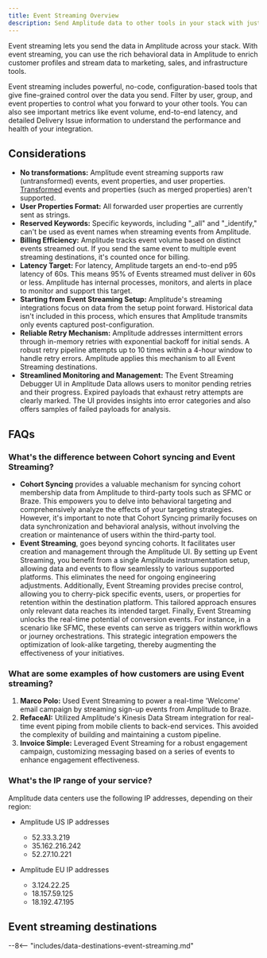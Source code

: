 ```yaml
---
title: Event Streaming Overview
description: Send Amplitude data to other tools in your stack with just a few clicks, using no-code event streaming integrations. 
---
```


Event streaming lets you send the data in Amplitude across your stack. With event streaming, you can use the rich behavioral data in Amplitude to enrich customer profiles and stream data to marketing, sales, and infrastructure tools.

Event streaming includes powerful, no-code, configuration-based tools that give fine-grained control over the data you send. Filter by user, group, and event properties to control what you forward to your other tools. You can also see important metrics like event volume, end-to-end latency, and detailed Delivery Issue information to understand the performance and health of your integration. 

## Considerations

- **No transformations:** Amplitude event streaming supports raw (untransformed) events, event properties, and user properties. [Transformed](https://help.amplitude.com/hc/en-us/articles/5913315221915-Transformations-Retroactively-modify-your-event-data-structure) events and properties (such as merged properties) aren't supported.
- **User Properties Format:** All forwarded user properties are currently sent as strings.
- **Reserved Keywords:** Specific keywords, including "_all" and "_identify," can't be used as event names when streaming events from Amplitude.
- **Billing Efficiency:** Amplitude tracks event volume based on distinct events streamed out. If you send the same event to multiple event streaming destinations, it's counted once for billing.
- **Latency Target:** For latency, Amplitude targets an end-to-end p95 latency of 60s. This means 95% of Events streamed must deliver in 60s or less. Amplitude has internal processes, monitors, and alerts in place to monitor and support this target.
- **Starting from Event Streaming Setup:** Amplitude's streaming integrations focus on data from the setup point forward. Historical data isn't included in this process, which ensures that Amplitude transmits only events captured post-configuration.
- **Reliable Retry Mechanism:** Amplitude addresses intermittent errors through in-memory retries with exponential backoff for initial sends. A robust retry pipeline attempts up to 10 times within a 4-hour window to handle retry errors. Amplitude applies this mechanism to all Event Streaming destinations.
- **Streamlined Monitoring and Management:** The Event Streaming Debugger UI in Amplitude Data allows users to monitor pending retries and their progress. Expired payloads that exhaust retry attempts are clearly marked. The UI provides insights into error categories and also offers samples of failed payloads for analysis.

## FAQs

### What's the difference between Cohort syncing and Event Streaming?

- **Cohort Syncing** provides a valuable mechanism for syncing cohort membership data from Amplitude to third-party tools such as SFMC or Braze. This empowers you to delve into behavioral targeting and comprehensively analyze the effects of your targeting strategies. However, it's important to note that Cohort Syncing primarily focuses on data synchronization and behavioral analysis, without involving the creation or maintenance of users within the third-party tool.
- **Event Streaming**, goes beyond syncing cohorts. It facilitates user creation and management through the Amplitude UI. By setting up Event Streaming, you benefit from a single Amplitude instrumentation setup, allowing data and events to flow seamlessly to various supported platforms. This eliminates the need for ongoing engineering adjustments. Additionally, Event Streaming provides precise control, allowing you to cherry-pick specific events, users, or properties for retention within the destination platform. This tailored approach ensures only relevant data reaches its intended target. Finally, Event Streaming unlocks the real-time potential of conversion events. For instance, in a scenario like SFMC, these events can serve as triggers within workflows or journey orchestrations. This strategic integration empowers the optimization of look-alike targeting, thereby augmenting the effectiveness of your initiatives.

### What are some examples of how customers are using Event streaming?

1. **Marco Polo:** Used Event Streaming to power a real-time 'Welcome' email campaign by streaming sign-up events from Amplitude to Braze.
2. **RefaceAI:** Utilized Amplitude's Kinesis Data Stream integration for real-time event piping from mobile clients to back-end services. This avoided the complexity of building and maintaining a custom pipeline.
3. **Invoice Simple:** Leveraged Event Streaming for a robust engagement campaign, customizing messaging based on a series of events to enhance engagement effectiveness.

### What's the IP range of your service?

Amplitude data centers use the following IP addresses, depending on their region:

- Amplitude US IP addresses

    - 52.33.3.219
    - 35.162.216.242
    - 52.27.10.221

- Amplitude EU IP addresses

    - 3.124.22.25
    - 18.157.59.125
    - 18.192.47.195

## Event streaming destinations

--8<-- "includes/data-destinations-event-streaming.md"
